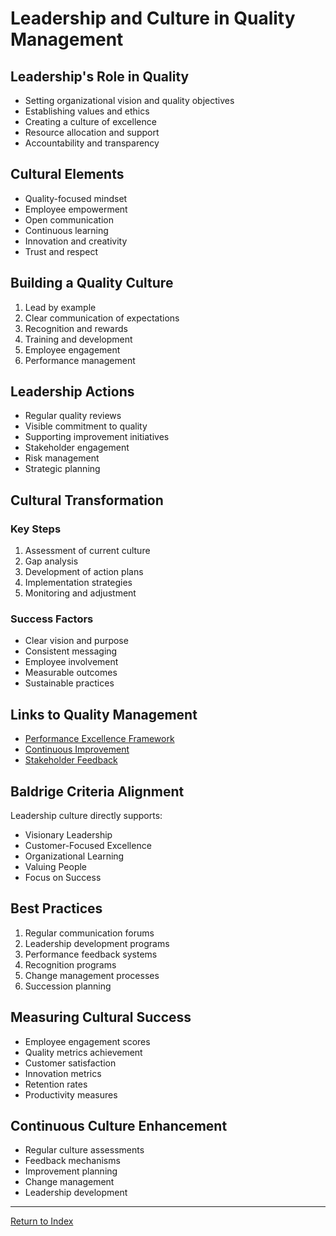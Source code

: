 # Leadership and Culture in Quality Management

## Leadership's Role in Quality
- Setting organizational vision and quality objectives
- Establishing values and ethics
- Creating a culture of excellence
- Resource allocation and support
- Accountability and transparency

## Cultural Elements
- Quality-focused mindset
- Employee empowerment
- Open communication
- Continuous learning
- Innovation and creativity
- Trust and respect

## Building a Quality Culture
1. Lead by example
2. Clear communication of expectations
3. Recognition and rewards
4. Training and development
5. Employee engagement
6. Performance management

## Leadership Actions
- Regular quality reviews
- Visible commitment to quality
- Supporting improvement initiatives
- Stakeholder engagement
- Risk management
- Strategic planning

## Cultural Transformation
### Key Steps
1. Assessment of current culture
2. Gap analysis
3. Development of action plans
4. Implementation strategies
5. Monitoring and adjustment

### Success Factors
- Clear vision and purpose
- Consistent messaging
- Employee involvement
- Measurable outcomes
- Sustainable practices

## Links to Quality Management
- [Performance Excellence Framework](performance-excellence.md)
- [Continuous Improvement](continuous-improvement.md)
- [Stakeholder Feedback](stakeholder-feedback.md)

## Baldrige Criteria Alignment
Leadership culture directly supports:
- Visionary Leadership
- Customer-Focused Excellence
- Organizational Learning
- Valuing People
- Focus on Success

## Best Practices
1. Regular communication forums
2. Leadership development programs
3. Performance feedback systems
4. Recognition programs
5. Change management processes
6. Succession planning

## Measuring Cultural Success
- Employee engagement scores
- Quality metrics achievement
- Customer satisfaction
- Innovation metrics
- Retention rates
- Productivity measures

## Continuous Culture Enhancement
- Regular culture assessments
- Feedback mechanisms
- Improvement planning
- Change management
- Leadership development

---
[Return to Index](SUMMARY.md)

